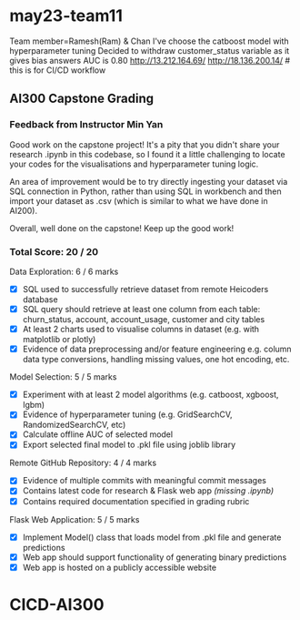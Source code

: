 # may23-team11
Team member=Ramesh(Ram) & Chan
I've choose the catboost model with hyperparameter tuning
Decided to withdraw customer_status variable as it gives bias answers
AUC is 0.80 
http://13.212.164.69/
http://18.136.200.14/ # this is for CI/CD workflow

## AI300 Capstone Grading

### Feedback from Instructor Min Yan

Good work on the capstone project! It's a pity that you didn't share your research .ipynb in this codebase, so I found it a little challenging to locate your codes for the visualisations and hyperparameter tuning logic.

An area of improvement would be to try directly ingesting your dataset via SQL connection in Python, rather than using SQL in workbench and then import your dataset as .csv (which is similar to what we have done in AI200).

Overall, well done on the capstone! Keep up the good work!

### Total Score: 20 / 20

Data Exploration: 6 / 6 marks
- [x] SQL used to successfully retrieve dataset from remote Heicoders database
- [x] SQL query should retrieve at least one column from each table:
churn_status, account, account_usage, customer and city tables
- [x] At least 2 charts used to visualise columns in dataset (e.g. with matplotlib or plotly)
- [x] Evidence of data preprocessing and/or feature engineering
e.g. column data type conversions, handling missing values, one hot encoding, etc.

Model Selection: 5 / 5 marks
- [x] Experiment with at least 2 model algorithms (e.g. catboost, xgboost, lgbm)
- [x] Evidence of hyperparameter tuning (e.g. GridSearchCV, RandomizedSearchCV, etc)
- [x] Calculate offline AUC of selected model
- [x] Export selected final model to .pkl file using joblib library

Remote GitHub Repository: 4 / 4 marks
- [x] Evidence of multiple commits with meaningful commit messages
- [x] Contains latest code for research & Flask web app _(missing .ipynb)_
- [x] Contains required documentation specified in grading rubric

Flask Web Application: 5 / 5 marks
- [x] Implement Model() class that loads model from .pkl file and generate predictions
- [x] Web app should support functionality of generating binary predictions
- [x] Web app is hosted on a publicly accessible website
# CICD-AI300
